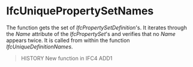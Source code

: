 # IfcUniquePropertySetNames

The function gets the set of _IfcPropertySetDefinition_'s. It iterates through the _Name_ attribute of the _IfcPropertySet_'s<!-- end of definition -->
and verifies that no _Name_ appears twice. It is called from within the function _IfcUniqueDefinitionNames_.
> HISTORY  New function in IFC4 ADD1
